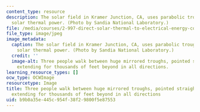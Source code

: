 ```yaml
---
content_type: resource
description: The solar field in Kramer Junction, CA, uses parabolic troughs to concentrate
  solar thermal power. (Photo by Sandia National Laboratory.)
file: /media/courses/2-997-direct-solar-thermal-to-electrical-energy-conversion-technologies-fall-2009/b9b0a35e445c954f38f29800f5e87553_2-997f09.jpg
file_type: image/jpeg
image_metadata:
  caption: The solar field in Kramer Junction, CA, uses parabolic troughs to concentrate
    solar thermal power. (Photo by Sandia National Laboratory.)
  credit: ''
  image-alt: Three people walk between huge mirrored troughs, pointed straight upwards,
    extending for thousands of feet beyond in all directions.
learning_resource_types: []
ocw_type: OCWImage
resourcetype: Image
title: Three people walk between huge mirrored troughs, pointed straight upwards,
  extending for thousands of feet beyond in all directions
uid: b9b0a35e-445c-954f-38f2-9800f5e87553
---
```


